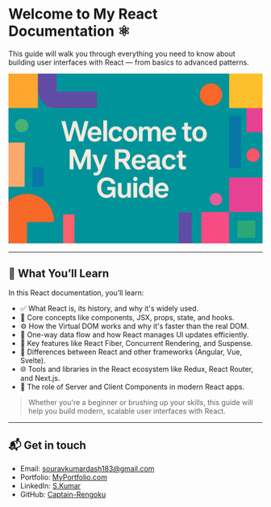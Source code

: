 # Welcome to My React Documentation ⚛️

This guide will walk you through everything you need to know about building user interfaces with React — from basics to advanced patterns.

![Welcome Banner](assets/reactguide.png)

---

## 📘 What You’ll Learn

In this React documentation, you’ll learn:

- ✅ What React is, its history, and why it's widely used.
- 🧱 Core concepts like components, JSX, props, state, and hooks.
- ⚙️ How the Virtual DOM works and why it's faster than the real DOM.
- 🔄 One-way data flow and how React manages UI updates efficiently.
- 🚀 Key features like React Fiber, Concurrent Rendering, and Suspense.
- 🔁 Differences between React and other frameworks (Angular, Vue, Svelte).
- 🌐 Tools and libraries in the React ecosystem like Redux, React Router, and Next.js.
- 🧩 The role of Server and Client Components in modern React apps.

> Whether you're a beginner or brushing up your skills, this guide will help you build modern, scalable user interfaces with React.

---

## 📬 Get in touch

- Email: [souravkumardash183@gmail.com](https://souravkumardash183@gmail.com)
- Portfolio: [MyPortfolio.com](https://yourwebsite.com)
- LinkedIn: [S.Kumar](https://www.linkedin.com/in/sourav183)
- GitHub: [Captain-Rengoku](https://github.com/Captain-Rengoku)
